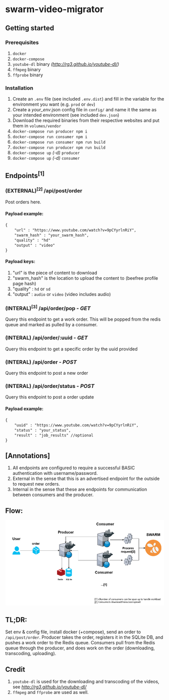# swarm-video-migrator

## Getting started

### Prerequisites

1. `docker`
1. `docker-compose`
1. `youtube-dl` binary _(http://rg3.github.io/youtube-dl/)_
1. `ffmpeg` binary
1. `ffprobe` binary

### Installation

1. Create an `.env` file (see included `.env.dist`) and fill in the variable for the environment you want (e.g. `prod` or `dev`)
1. Create a _your_env_.json config file in `config/` and name it the same as your intended environment (see included `dev.json`)
1. Download the required binaries from their respective websites and put them in `volumes/vendor`
1. `docker-compose run producer npm i`
1. `docker-compose run consumer npm i`
1. `docker-compose run consumer npm run build`
1. `docker-compose run producer npm run build`
1. `docker-compose up` _(-d)_ `producer`
1. `docker-compose up` _(-d)_ `consumer`

## Endpoints<sup>[1]</sup>

### (EXTERNAL)<sup>[2]</sup> /api/post/order

Post orders here.

#### Payload example:

```
{
    "url" : "https://www.youtube.com/watch?v=9pCYyrlnRiY",
    "swarm_hash" : "your_swarm_hash",
    "quality" : "hd"
    "output" : "video"
}
```

#### Payload keys:

1. "url" is the piece of content to download
2. "swarm_hash" is the location to upload the content to (beefree profile page hash)
3. "quality" : `hd` or `sd`
4. "output" : `audio` or `video` (video includes audio)

### (INTERAL)<sup>[3]</sup> /api/order/pop - _GET_

Query this endpoint to get a work order. This will be popped from the redis queue and marked as pulled by a consumer.

### (INTERAL) /api/order/:uuid - _GET_

Query this endpoint to get a specific order by the uuid provided

### (INTERAL) /api/order - _POST_

Query this endpoint to post a new order

### (INTERAL) /api/order/status - _POST_

Query this endpoint to post a order update

#### Payload example:

```
{
    "uuid" : "https://www.youtube.com/watch?v=9pCYyrlnRiY",
    "status" : "your_status",
    "result" : "job_results" //optional
}
```

## [Annotations]

1. All endpoints are configured to require a successful BASIC authentication with username/password.
1. External in the sense that this is an advertised endpoint for the outside to request new orders.
1. Internal in the sense that these are endpoints for communication between consumers and the producer.

## Flow:

![](images/swarm-video-migrator.png?raw=true)

## TL;DR:

Set env & config file, install docker (+compose), send an order to `/api/post/order`. Producer takes the order, registers it in the SQLite DB, and pushes a work order to the Redis queue. Consumers pull from the Redis queue through the producer, and does work on the order (downloading, transcoding, uploading).

## Credit

1. `youtube-dl` is used for the downloading and transcoding of the videos, see _http://rg3.github.io/youtube-dl/_
2. `ffmpeg` and `ffprobe` are used as well.
